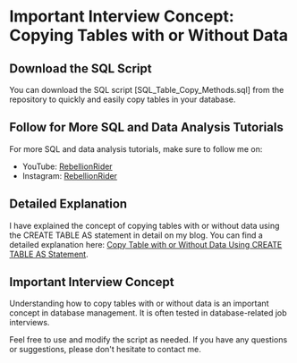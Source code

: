 # Important Interview Concept: Copying Tables with or Without Data

## Download the SQL Script

You can download the SQL script [SQL_Table_Copy_Methods.sql] from the repository to quickly and easily copy tables in your database.

## Follow for More SQL and Data Analysis Tutorials

For more SQL and data analysis tutorials, make sure to follow me on:

- YouTube: [RebellionRider](https://www.YouTube.com/@RebellionRider)
- Instagram: [RebellionRider](https://www.instagram.com/RebellionRider)

## Detailed Explanation

I have explained the concept of copying tables with or without data using the CREATE TABLE AS statement in detail on my blog. You can find a detailed explanation here: [Copy Table with or Without Data Using CREATE TABLE AS Statement](http://www.rebellionrider.com/copy-table-with-or-without-data-using-create-table-as-statement/).

## Important Interview Concept

Understanding how to copy tables with or without data is an important concept in database management. It is often tested in database-related job interviews.

Feel free to use and modify the script as needed. If you have any questions or suggestions, please don't hesitate to contact me.

